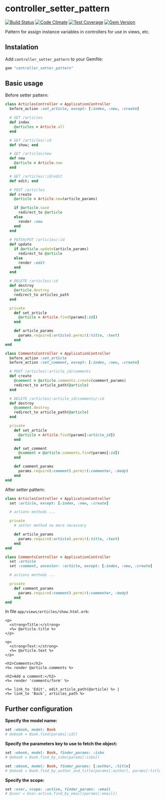 # controller_setter_pattern

[![Build Status](https://travis-ci.org/Casara/controller_setter_pattern.svg)](https://travis-ci.org/Casara/controller_setter_pattern)
[![Code Climate](https://codeclimate.com/github/Casara/controller_setter_pattern.svg)](https://codeclimate.com/github/Casara/controller_setter_pattern)
[![Test Coverage](https://codeclimate.com/github/Casara/controller_setter_pattern/badges/coverage.svg)](https://codeclimate.com/github/Casara/controller_setter_pattern/coverage)
[![Gem Version](https://badge.fury.io/rb/controller_setter_pattern.svg)](http://badge.fury.io/rb/controller_setter_pattern)

Pattern for assign instance variables in controllers for use in views, etc.

## Instalation

Add `controller_setter_pattern` to your Gemfile:

```ruby
gem "controller_setter_pattern"
```

## Basic usage

Before setter pattern:

```ruby
class ArticlesController < ApplicationController
  before_action :set_article, except: [:index, :new, :create]

  # GET /articles
  def index
    @articles = Article.all
  end

  # GET /articles/:id
  def show; end

  # GET /articles/new
  def new
    @article = Article.new
  end

  # GET /articles/:id/edit
  def edit; end

  # POST /articles
  def create
    @article = Article.new(article_params)

    if @article.save
      redirect_to @article
    else
      render :new
    end
  end
  
  # PATCH/PUT /articles/:id
  def update
    if @article.update(article_params)
      redirect_to @article
    else
      render :edit
    end
  end
  
  # DELETE /articles/:id
  def destroy
    @article.destroy
    redirect_to articles_path
  end

  private
    def set_article
      @article = Article.find(params[:id])
    end

    def article_params
      params.require(:article).permit(:title, :text)
    end
end

class CommentsController < ApplicationController
  before_action :set_article
  before_action :set_comment, except: [:index, :new, :create]

  # POST /articles/:article_id/comments
  def create
    @comment = @article.comments.create(comment_params)
    redirect_to article_path(@article)
  end

  # DELETE /articles/:article_id/comments/:id
  def destroy
    @comment.destroy
    redirect_to article_path(@article)
  end

  private
    def set_article
      @article = Article.find(params[:article_id])
    end

    def set_comment
      @comment = @article.comments.find(params[:id])
    end

    def comment_params
      params.require(:comment).permit(:commenter, :body)
    end
end
```

After setter pattern:

```ruby
class ArticlesController < ApplicationController
  set :article, except: [:index, :new, :create]

  # actions methods ...

  private
    # setter method no more necessary

    def article_params
      params.require(:article).permit(:title, :text)
    end
end

class CommentsController < ApplicationController
  set :article
  set :comment, ancestor: :article, except: [:index, :new, :create]

  # actions methods ...

  private
    def comment_params
      params.require(:comment).permit(:commenter, :body)
    end
end
```

In file `app/views/articles/show.html.erb`:

```erb
<p>
  <strong>Title:</strong>
  <%= @article.title %>
</p>

<p>
  <strong>Text:</strong>
  <%= @article.text %>
</p>

<h2>Comments</h2>
<%= render @article.comments %>

<h2>Add a comment:</h2>
<%= render 'comments/form' %>

<%= link_to 'Edit', edit_article_path(@article) %> |
<%= link_to 'Back', articles_path %>
```

## Further configuration

**Specify the model name:**

```ruby
set :ebook, model: Book
# @ebook = Book.find(params[:id])
```

**Specify the parameters key to use to fetch the object:**
```ruby
set :ebook, model: Book, finder_params: :isbn
# @ebook = Book.find_by_isbn(params[:isbn])

set :ebook, model: Book, finder_params: [:author, :title]
# @ebook = Book.find_by_author_and_title(params[:author], params[:title])
```

**Specify the scope:**

```ruby
set :user, scope: :active, finder_params: :email
# @user = User.active.find_by_email(params[:email])
```
